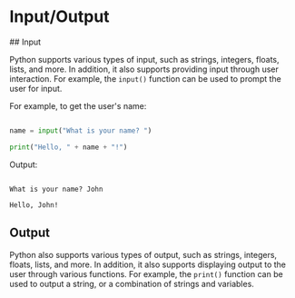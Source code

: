 <h1>Input/Output</h1>
## Input



Python supports various types of input, such as strings, integers, floats, lists, and more. In addition, it also supports providing input through user interaction. For example, the `input()` function can be used to prompt the user for input. 



For example, to get the user's name:
```python

name = input("What is your name? ")

print("Hello, " + name + "!")

```

Output:

```

What is your name? John

Hello, John!

```



## Output



Python also supports various types of output, such as strings, integers, floats, lists, and more. In addition, it also supports displaying output to the user through various functions. For example, the `print()` function can be used to output a string, or a combination of strings and variables.
